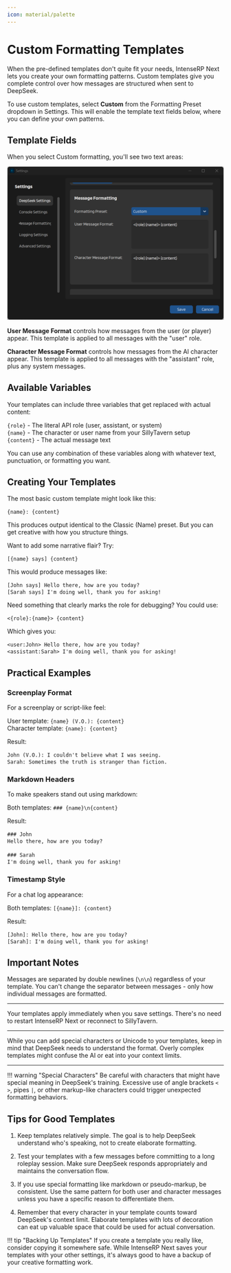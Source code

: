 ```yaml
---
icon: material/palette
---
```


# Custom Formatting Templates

When the pre-defined templates don't quite fit your needs, IntenseRP Next lets you create your own formatting patterns. Custom templates give you complete control over how messages are structured when sent to DeepSeek.

To use custom templates, select **Custom** from the Formatting Preset dropdown in Settings. This will enable the template text fields below, where you can define your own patterns.

## Template Fields

When you select Custom formatting, you'll see two text areas:

![Screenshot of custom formatting template fields](../images/custom-fields.png)

**User Message Format** controls how messages from the user (or player) appear. This template is applied to all messages with the "user" role.

**Character Message Format** controls how messages from the AI character appear. This template is applied to all messages with the "assistant" role, plus any system messages.

## Available Variables

Your templates can include three variables that get replaced with actual content:

`{role}` - The literal API role (user, assistant, or system)  
`{name}` - The character or user name from your SillyTavern setup  
`{content}` - The actual message text

You can use any combination of these variables along with whatever text, punctuation, or formatting you want.

## Creating Your Templates

The most basic custom template might look like this:

```
{name}: {content}
```

This produces output identical to the Classic (Name) preset. But you can get creative with how you structure things.

Want to add some narrative flair? Try:

```
[{name} says] {content}
```

This would produce messages like:
```
[John says] Hello there, how are you today?
[Sarah says] I'm doing well, thank you for asking!
```

Need something that clearly marks the role for debugging? You could use:

```
<{role}:{name}> {content}
```

Which gives you:
```
<user:John> Hello there, how are you today?
<assistant:Sarah> I'm doing well, thank you for asking!
```

## Practical Examples

### Screenplay Format

For a screenplay or script-like feel:

User template: `{name} (V.O.): {content}`  
Character template: `{name}: {content}`

Result:
```
John (V.O.): I couldn't believe what I was seeing.
Sarah: Sometimes the truth is stranger than fiction.
```

### Markdown Headers

To make speakers stand out using markdown:

Both templates: `### {name}\n{content}`

Result:
```
### John
Hello there, how are you today?

### Sarah  
I'm doing well, thank you for asking!
```

### Timestamp Style

For a chat log appearance:

Both templates: `[{name}]: {content}`

Result:
```
[John]: Hello there, how are you today?
[Sarah]: I'm doing well, thank you for asking!
```

## Important Notes

Messages are separated by double newlines (`\n\n`) regardless of your template. You can't change the separator between messages - only how individual messages are formatted.

---

Your templates apply immediately when you save settings. There's no need to restart IntenseRP Next or reconnect to SillyTavern.

---

While you can add special characters or Unicode to your templates, keep in mind that DeepSeek needs to understand the format. Overly complex templates might confuse the AI or eat into your context limits.

---

!!! warning "Special Characters"
    Be careful with characters that might have special meaning in DeepSeek's training. Excessive use of angle brackets `< >`, pipes `|`, or other markup-like characters could trigger unexpected formatting behaviors.

## Tips for Good Templates

1. Keep templates relatively simple. The goal is to help DeepSeek understand who's speaking, not to create elaborate formatting.

2. Test your templates with a few messages before committing to a long roleplay session. Make sure DeepSeek responds appropriately and maintains the conversation flow.

3. If you use special formatting like markdown or pseudo-markup, be consistent. Use the same pattern for both user and character messages unless you have a specific reason to differentiate them.

4. Remember that every character in your template counts toward DeepSeek's context limit. Elaborate templates with lots of decoration can eat up valuable space that could be used for actual conversation.

!!! tip "Backing Up Templates"
    If you create a template you really like, consider copying it somewhere safe. While IntenseRP Next saves your templates with your other settings, it's always good to have a backup of your creative formatting work.
